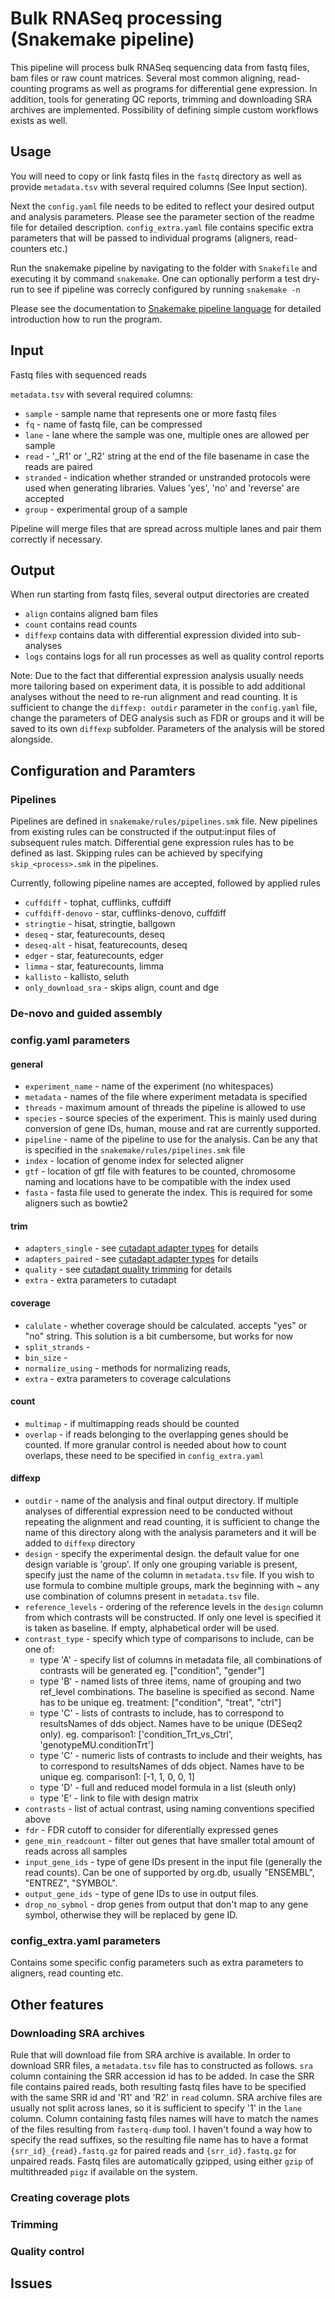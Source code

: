 # Bulk RNASeq processing (Snakemake pipeline)

This pipeline will process bulk RNASeq sequencing data from fastq files, bam
files or raw count matrices. Several most common aligning, read-counting programs
as well as programs for differential gene expression. In addition, tools for generating
QC reports, trimming and downloading SRA archives are implemented. Possibility of
defining simple custom workflows exists as well.

## Usage
You will need to copy or link fastq files in the `fastq` directory as well as provide
`metadata.tsv` with several required columns (See Input section).

Next the `config.yaml` file needs to be edited to reflect your desired output and
analysis parameters. Please see the parameter section of the readme file for detailed
description. `config_extra.yaml` file contains specific extra parameters that will be
passed to individual programs (aligners, read-counters etc.)

Run the snakemake pipeline by navigating to the folder with `Snakefile` and executing
it by command `snakemake`. One can optionally perform a test dry-run to see if pipeline
was correcly configured by running `snakemake -n`

Please see the documentation to [Snakemake pipeline language](https://snakemake.github.io/)
for detailed introduction how to run the program.

## Input
Fastq files with sequenced reads

`metadata.tsv` with several required columns:
- `sample` - sample name that represents one or more fastq files
- `fq` - name of fastq file, can be compressed
- `lane` - lane where the sample was one, multiple ones are allowed per sample
- `read` - '_R1' or '_R2' string at the end of the file basename in case the reads are paired
- `stranded` - indication whether stranded or unstranded protocols were used when
generating libraries. Values 'yes', 'no' and 'reverse' are accepted
- `group` - experimental group of a sample

Pipeline will merge files that are spread across multiple lanes and pair them correctly if necessary.

## Output
When run starting from fastq files, several output directories are created
- `align` contains aligned bam files
- `count` contains read counts
- `diffexp` contains data with differential expression divided into sub-analyses
- `logs` contains logs for all run processes as well as quality control reports

Note: Due to the fact that differential expression analysis usually needs more tailoring
based on experiment data, it is possible to add additional analyses without the need
to re-run alignment and read counting. It is sufficient to change the `diffexp: outdir`
parameter in the `config.yaml` file, change the parameters of DEG analysis such as
FDR or groups and it will be saved to its own `diffexp` subfolder. Parameters of the
analysis will be stored alongside.

## Configuration and Paramters

### Pipelines
Pipelines are defined in `snakemake/rules/pipelines.smk` file. New pipelines from
existing rules can be constructed if the output:input files of subsequent rules match.
Differential gene expression rules has to be defined as last. Skipping rules can be
achieved by specifying `skip_<process>.smk` in the pipelines.

Currently, following pipeline names are accepted, followed by applied rules
- `cuffdiff` - tophat, cufflinks, cuffdiff
- `cuffdiff-denovo` - star, cufflinks-denovo, cuffdiff
- `stringtie` - hisat, stringtie, ballgown
- `deseq` - star, featurecounts, deseq
- `deseq-alt` - hisat, featurecounts, deseq
- `edger` - star, featurecounts, edger
- `limma` - star, featurecounts, limma
- `kallisto` - kallisto, seluth
- `only_download_sra` - skips align, count and dge

### De-novo and guided assembly

### config.yaml parameters

#### general
- `experiment_name` - name of the experiment (no whitespaces)
- `metadata` - names of the file where experiment metadata is specified
- `threads` - maximum amount of threads the pipeline is allowed to use
- `species` - source species of the experiment. This is mainly used during conversion of gene IDs, human, mouse and rat are currently supported.
- `pipeline` - name of the pipeline to use for the analysis. Can be any that is specified in the `snakemake/rules/pipelines.smk` file
- `index` - location of genome index for selected aligner
- `gtf` - location of gtf file with features to be counted, chromosome naming and locations have to be compatible with the index used
- `fasta` - fasta file used to generate the index. This is required for some aligners such as bowtie2

#### trim

- `adapters_single` - see [cutadapt adapter types](https://cutadapt.readthedocs.io/en/stable/guide.html#adapter-types) for details
- `adapters_paired` - see [cutadapt adapter types](https://cutadapt.readthedocs.io/en/stable/guide.html#adapter-types) for details
- `quality` - see [cutadapt quality trimming](https://cutadapt.readthedocs.io/en/stable/guide.html#quality-trimming) for details
- `extra` - extra parameters to cutadapt


####  coverage
- `calulate` - whether coverage should be calculated. accepts "yes" or "no" string. This solution is a bit cumbersome, but works for now
- `split_strands` -
- `bin_size` -
- `normalize_using` - methods for normalizing reads,
- `extra` - extra parameters to coverage calculations

#### count
- `multimap` - if multimapping reads should be counted
- `overlap` - if reads belonging to the overlapping genes should be counted. If more granular control is needed about how to count overlaps, these need to be specified in `config_extra.yaml`

#### diffexp

- `outdir` - name of the analysis and final output directory. If multiple analyses of differential expression need to be conducted without repeating the alignment and read counting, it is sufficient to change the name of this directory along with the analysis parameters and it will be added to `diffexp` directory
- `design` - specify the experimental design. the default value for one design variable is 'group'. If only one grouping variable is present, specify just the name of the column in `metadata.tsv` file. If you wish to use formula to combine multiple groups, mark the beginning with ~ any use combination of columns present in `metadata.tsv` file.
- `reference_levels` - ordering of the reference levels in the `design` column from which contrasts will be constructed. If only one level is specified it is taken as baseline. If empty, alphabetical order will be used.
- `contrast_type` - specify which type of comparisons to include, can be one of:
  - type 'A' - specify list of columns in metadata file, all combinations of
contrasts will be generated
eg. ["condition", "gender"]
  - type 'B' - named lists of three items, name of grouping and two ref_level
combinations. The baseline is specified as second. Name has to be unique
eg. treatment: ["condition", "treat", "ctrl"]
  - type 'C' - lists of contrasts to include, has to correspond
to resultsNames of dds object. Names have to be unique (DESeq2 only).
eg. comparison1: ['condition_Trt_vs_Ctrl', 'genotypeMU.conditionTrt']
  - type 'C' - numeric lists of contrasts to include and their weights,
has to correspond to resultsNames of dds object. Names have to be unique
eg. comparison1: [-1, 1, 0, 0, 1]
  - type 'D' - full and reduced model formula in a list (sleuth only)
  - type 'E' - link to file with design matrix
- `contrasts` - list of actual contrast, using naming conventions specified above
- `fdr` - FDR cutoff to consider for diferentially expressed genes
- `gene_min_readcount` - filter out genes that have smaller total amount of reads across all samples
- `input_gene_ids` - type of gene IDs present in the input file (generally the read counts). Can be one of supported by org.db, usually "ENSEMBL", "ENTREZ", "SYMBOL".
- `output_gene_ids` - type of gene IDs to use in output files.
- `drop_no_sybmol` - drop genes from output that don't map to any gene symbol, otherwise they will be replaced by gene ID.




### config_extra.yaml parameters
Contains some specific config parameters such as extra parameters to aligners, read counting etc.



## Other features

### Downloading SRA archives
Rule that will download file from SRA archive is available. In order to download SRR files, a `metadata.tsv` file has to constructed as follows. `sra` column containing the SRR accession id has to be added. In case the SRR file contains paired reads, both resulting fastq files have to be specified with the same SRR id and 'R1' and 'R2' in `read` column. SRA archive files are usually not split across lanes, so it is sufficient to specify '1' in the `lane` column. Column containing fastq files names will have to match the names of the files resulting from `fasterq-dump` tool. I haven't found a way how to specify the read suffixes, so the resulting
file name has to have a format `{srr_id}_{read}.fastq.gz` for paired reads and `{srr_id}.fastq.gz` for unpaired reads. Fastq files are automatically gzipped, using either `gzip` of multithreaded `pigz` if available on the system.

### Creating coverage plots

### Trimming

### Quality control

## Issues

<!---
# align options ----------------------------------------------------------------
# sra archive download
# requires that the column sra with SRA accession is present in metadata file
# names of the files in fq column have to follow the scheme:
# {name}{read}.fastq.gz, name is the SRA accession and
# read is empty string for unpaired data and _1 and _2 for paired mates
# some filesystems don't support zcat pipe into eg STAR, alignment will fail

## pipelines are defined in snakemake/rules/pipelines.smk
## following pipeline names are accepted, followed by applied rules
# cuffdiff : tophat, cufflinks, cuffdiff
# cuffdiff-denovo: star, cufflinks-denovo, cuffdiff
# stringtie : hisat, stringtie, ballgown
# deseq : star, featurecounts, deseq
# deseq-alt : hisat, featurecounts, deseq
# edger : star, featurecounts, edger
# limma : star, featurecounts, limma
# kallisto : kallisto, seluth
# only_download_sra : skips align, count and deg

# some specific config parameters such as extra parameters to aligners
# or diffexp analysis are present in snakemake/scripts/extra_config.yaml

# specify which comparisons to include, can be one of:
# - type 'A' - specify list of columns in metadata file, all combinations of
#   contrasts will be generated
#   eg. ["condition", "gender"]
# - type 'B' - named lists of three items, name of grouping and two ref_level
#   combinations. The baseline is specified as second. Name has to be unique
#   eg. treatment: ["condition", "treat", "ctrl"]
# - type 'C' - lists of contrasts to include, has to correspond
#   to resultsNames of dds object. Names have to be unique
#   eg. comparison1: ['condition_Trt_vs_Ctrl', 'genotypeMU.conditionTrt']
# - type 'C' - numeric lists of contrasts to include and their weights,
#   has to correspond to resultsNames of dds object. Names have to be unique
#   eg. comparison1: [-1, 1, 0, 0, 1]
# - type 'D' - full and reduced model formula in a list (sleuth only)
# - type 'E' - link to file with design matrix
--->
